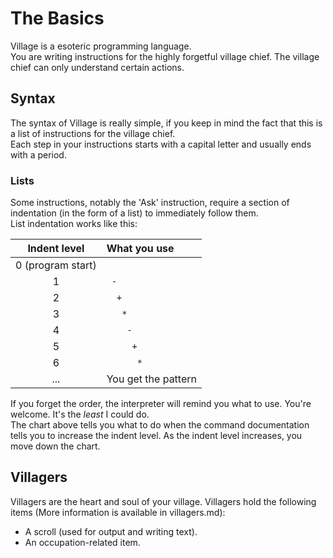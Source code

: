 # The Basics
Village is a esoteric programming language.  
You are writing instructions for the highly forgetful village chief. The village chief can only understand certain actions.

## Syntax
The syntax of Village is really simple, if you keep in mind the fact that this is a list of instructions for the village chief.  
Each step in your instructions starts with a capital letter and usually ends with a period.  
### Lists
Some instructions, notably the 'Ask' instruction, require a section of indentation (in the form of a list) to immediately follow them.  
List indentation works like this:

| Indent level | What you use |
|:------------:|:-------------|
| 0 (program start) |  |
| 1 | <code>&nbsp;-</code> |
| 2 | <code>&nbsp;&nbsp;+</code> |
| 3 | <code>&nbsp;&nbsp;&nbsp;\*</code> |
| 4 | <code>&nbsp;&nbsp;&nbsp;&nbsp;-</code> |
| 5 | <code>&nbsp;&nbsp;&nbsp;&nbsp;&nbsp;+</code> |
| 6 | <code>&nbsp;&nbsp;&nbsp;&nbsp;&nbsp;&nbsp;\*</code> |
| ...          | You get the pattern |

If you forget the order, the interpreter will remind you what to use. You're welcome. It's the *least* I could do.  
The chart above tells you what to do when the command documentation tells you to increase the indent level. As the indent level increases, you move down the chart.

## Villagers
Villagers are the heart and soul of your village. Villagers hold the following items (More information is available in villagers.md):
 - A scroll (used for output and writing text).
 - An occupation-related item.
